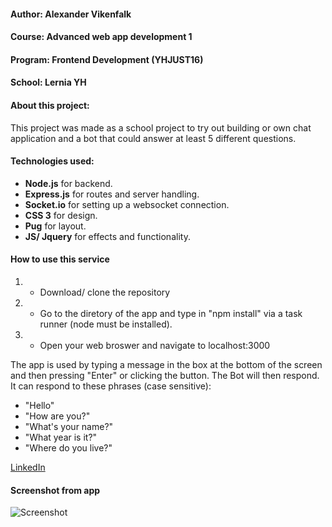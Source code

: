 
#### Author: Alexander Vikenfalk
#### Course: Advanced web app development 1
#### Program: Frontend Development (YHJUST16)
#### School: Lernia YH

#### About this project: 
This project was made as a school project to try out building or own chat application and a bot that could answer at least 5 different questions.

#### Technologies used: 
* **Node.js** for backend. 
* **Express.js** for routes and server handling.
* **Socket.io** for setting up a websocket connection.
* **CSS 3** for design.
* **Pug** for layout.
* **JS/ Jquery** for effects and functionality. 

#### How to use this service ####
1. - Download/ clone the repository
2. - Go to the diretory of the app and type in "npm install" via a task runner (node must be installed).
3. - Open your web broswer and navigate to localhost:3000

The app is used by typing a message in the box at the bottom of the screen and then pressing "Enter" or clicking the button. The Bot will then respond. It can respond to these phrases (case sensitive):

* "Hello"
* "How are you?"
* "What's your name?"
* "What year is it?"
* "Where do you live?"

[LinkedIn](https://de.linkedin.com/in/alexander-vikenfalk-6b993b42)

#### Screenshot from app ####
![Screenshot](http://imgur.com/a/vQ201.jpg)

